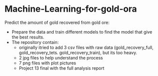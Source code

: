# Machine-Learning-for-gold-ora
Predict the amount of gold recovered from gold ore: 
* Prepare the data and train different models to find the model that give the best results.
* The repository contain: 
  * originally itried to add 3 csv files with raw data (gold_recovery_full, gold_recovery_tets. gold_recovery_train), but its too heavy. 
  * 2 jpg files to help understand the process
  * 7 png files with plot pictures
  * Project 13 final with the full analysis report 
